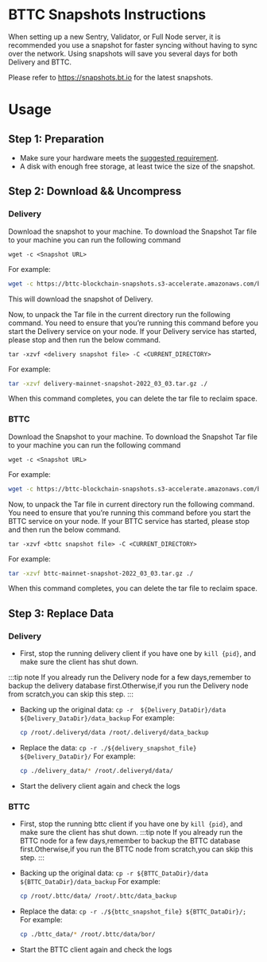 # BTTC Snapshots Instructions

When setting up a new Sentry, Validator, or Full Node server, it is recommended you use a snapshot for faster syncing without having to sync over the network. Using snapshots will save you several days for both Delivery and BTTC.

Please refer to https://snapshots.bt.io for the latest snapshots.

# Usage 

## Step 1: Preparation
- Make sure your hardware meets the [suggested requirement](https://doc.bt.io/v1/doc/validator-node-system-requirements.html).
- A disk with enough free storage, at least twice the size of the snapshot.

## Step 2: Download && Uncompress

### Delivery

Download the snapshot to your machine. To download the Snapshot Tar file to your machine you can run the following command


`wget -c <Snapshot URL>`

For example:

```sh
wget -c https://bttc-blockchain-snapshots.s3-accelerate.amazonaws.com/bttc-mainnet/2022_03_03/delivery-mainnet-snapshot-2022_03_03.tar.gz
```

This will download the snapshot of Delivery.

Now, to unpack the Tar file in the current directory run the following command. You need to ensure that you’re running this command before you start the Delivery service on your node. If your Delivery service has started, please stop and then run the below command. 


`tar -xzvf <delivery snapshot file> -C <CURRENT_DIRECTORY>`

For example:

```sh
tar -xzvf delivery-mainnet-snapshot-2022_03_03.tar.gz ./
```

When this command completes, you can delete the tar file to reclaim space.

### BTTC

Download the Snapshot to your machine. To download the Snapshot Tar file to your machine you can run the following command


`wget -c <Snapshot URL>`

For example:

```sh
wget -c https://bttc-blockchain-snapshots.s3-accelerate.amazonaws.com/bttc-mainnet/2022_03_03/bttc-mainnet-snapshot-2022_03_03.tar.gz
```

Now, to unpack the Tar file in current directory run the following command. You need to ensure that you’re running this command before you start the BTTC service on your node. If your BTTC service has started, please stop and then run the below command. 


`tar -xzvf <bttc snapshot file> -C <CURRENT_DIRECTORY>`

For example:

```sh
tar -xzvf bttc-mainnet-snapshot-2022_03_03.tar.gz ./
```

When this command completes, you can delete the tar file to reclaim space.



## Step 3: Replace Data
  
### Delivery  
-   First, stop the running delivery client if you have one by `kill {pid}`, and make sure the client has shut down.

:::tip note
 If you already run the Delivery node for a few days,remember to backup the delivery database first.Otherwise,if you run the Delivery node from scratch,you can skip this step.
:::
-   Backing up the original data: `cp -r  ${Delivery_DataDir}/data ${Delivery_DataDir}/data_backup`
    For example:

    ```sh
    cp /root/.deliveryd/data /root/.deliveryd/data_backup
    ```

-   Replace the data: `cp -r ./${delivery_snapshot_file} ${Delivery_DataDir}/`
    For example:

    ```sh
    cp ./delivery_data/* /root/.deliveryd/data/
    ```   
-   Start the delivery client again and check the logs

### BTTC
-   First, stop the running bttc client if you have one by `kill {pid}`, and make sure the client has shut down.
:::tip note
 If you already run the BTTC node for a few days,remember to backup the BTTC database first.Otherwise,if you run the BTTC node from scratch,you can skip this step.
:::
-   Backing up the original data: `cp -r ${BTTC_DataDir}/data ${BTTC_DataDir}/data_backup`
    For example:

    ```sh
    cp /root/.bttc/data/ /root/.bttc/data_backup
    ```

-   Replace the data: `cp -r ./${bttc_snapshot_file} ${BTTC_DataDir}/; `
    For example:

    ```sh
    cp ./bttc_data/* /root/.bttc/data/bor/
    ```   
-   Start the BTTC client again and check the logs